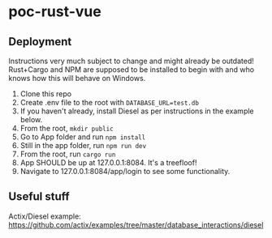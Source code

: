 # poc-rust-vue

## Deployment

Instructions very much subject to change and might already be outdated! Rust+Cargo and NPM are supposed to be installed to begin with and who knows how this will behave on Windows.

1. Clone this repo
2. Create .env file to the root with `DATABASE_URL=test.db`
3. If you haven't already, install Diesel as per instructions in the example below.
4. From the root, `mkdir public`
5. Go to App folder and run `npm install`
6. Still in the app folder, run `npm run dev`
7. From the root, run `cargo run`
8. App SHOULD be up at 127.0.0.1:8084. It's a treefloof!
9. Navigate to 127.0.0.1:8084/app/login to see some functionality.

## Useful stuff

Actix/Diesel example: https://github.com/actix/examples/tree/master/database_interactions/diesel